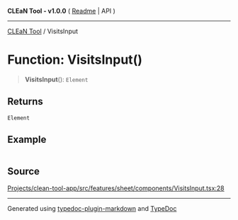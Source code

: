 **CLEaN Tool - v1.0.0** ( [Readme](../README.md) \| API )

***

[CLEaN Tool](../exports.md) / VisitsInput

# Function: VisitsInput()

> **VisitsInput**(): `Element`

## Returns

`Element`

## Example

```ts

```

## Source

[Projects/clean-tool-app/src/features/sheet/components/VisitsInput.tsx:28](https://github.com/yuckyh/clean-tool-app/)

***

Generated using [typedoc-plugin-markdown](https://www.npmjs.com/package/typedoc-plugin-markdown) and [TypeDoc](https://typedoc.org/)
